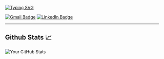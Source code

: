 [![Typing SVG](https://readme-typing-svg.demolab.com?font=Creepster&size=23&pause=1000&color=D22B2B&background=07070700&center=true&multiline=true&width=600&height=400&lines=Hi+%F0%9F%91%8B;I+am+Adnan+Shownok;Just+another+CS+student+at+AUST+grinding+code+and+memes+daily.;Interests%3A+Algorithms%2C+backend+dev%2C+AI)](https://git.io/typing-svg)


[![Gmail Badge](https://img.shields.io/badge/-GMAIL-D14836?style=flat-square&logo=gmail&logoColor=white&link=mailto:adnanshownok@gmail.com)](mailto:adnanshownok@gmail.com)
[![LinkedIn Badge](https://img.shields.io/badge/-LinkedIn-blue?style=flat-square&logo=Linkedin&logoColor=white&link=https://www.linkedin.com/in/adnan-alahi-shownok-06aa22249)](https://www.linkedin.com/in/adnan-alahi-shownok-06aa22249)





---

## Github Stats 📈
![Your GitHub Stats](https://github-readme-stats.vercel.app/api?username=AdnanShownok&show_icons=true&theme=radical)


